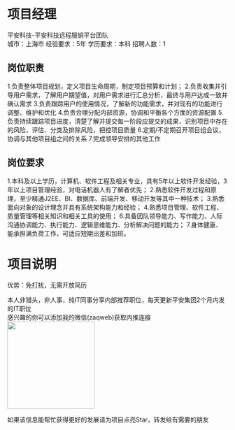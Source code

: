 # 项目经理
平安科技-平安科技远程服销平台团队  
城市：上海市 经验要求：5年 学历要求：本科  招聘人数：1

## 岗位职责
1.负责整体项目规划，定义项目生命周期，制定项目预算和计划；
 2.负责收集并引导用户需求，了解用户期望值，对用户需求进行汇总分析，最终与用户达成一致并确认需求
 3.负责跟踪用户的使用情况，了解新的功能需求，并对现有的功能进行调整、维护和优化
 4.负责合理分配内部资源，协调和平衡各个方面的资源配置
 5.负责持续跟踪项目进度，清楚了解并提交每一阶段应提交的成果，识别项目中存在的风险，评估、分类及排除风险，把控项目质量
 6.定期/不定期召开项目组会议，协调与其他项目组之间的关系
 7.完成领导安排的其他工作

## 岗位要求
1.本科及以上学历，计算机、软件工程及相关专业，具有5年以上软件开发经验，3年以上项目管理经验，对电话机器人有了解者优先；
 2.熟悉软件开发过程和原理，至少精通J2EE、BI、数据库、前端开发、移动开发等其中一种技术；
 3.熟悉面向对象的设计理念并具有系统架构能力和经验；
 4.熟悉项目管理、软件工程、质量管理等相关知识和相关工具的使用；
 6.具备团队领导能力、写作能力、人际沟通协调能力、执行能力、逻辑思维能力、分析解决问题的能力；
 7.身体健康、能承担满负荷工作，可适应短期出差和加班。

# 项目说明

优势：免打扰，无需开放简历

本人非猎头，非人事，纯IT同事分享内部推荐职位，每天更新平安集团2个月内发的IT职位  
感兴趣的你可以添加我的微信(zaqweb)获取内推连接  
<img src="https://github.com/zaqweb/PA-IT-JOBS/blob/master/WechatICode.jpeg"  height="200" width="200">

如果该信息能帮忙获得更好的发展请为项目点亮Star，转发给有需要的朋友




